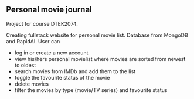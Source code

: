 ## Personal movie journal ##

Project for course DTEK2074. 

Creating fullstack website for personal movie list. Database from MongoDB and RapidAI. 
User can
- log in or create a new account
- view his/hers personal movielist where movies are sorted from newest to oldest
- search movies from IMDb and add them to the list
- toggle the favourite status of the movie
- delete movies
- filter the movies by type (movie/TV series) and favourite status
